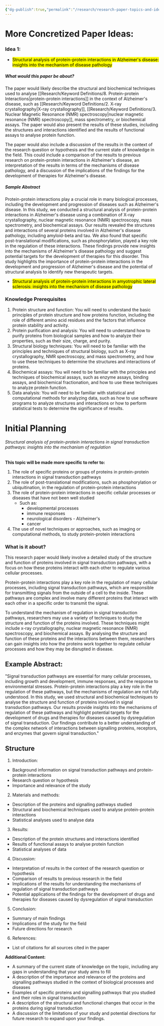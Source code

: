 ```yaml
---
{"dg-publish":true,"permalink":"/research/research-paper-topics-and-ideas/structural-molecular-biology/1-structural-analysis-of-protein-protein-interactions-in-signal-transduction-pathways-insights-into-the-mechanism-of-regulation/"}
---
```


# More Concretized Paper Ideas:
### Idea 1:
- <mark class="Yellow">Structural analysis of protein-protein interactions in Alzheimer's disease: insights into the mechanism of disease pathology</mark>
##### What would this paper be about?
The paper would likely describe the structural and biochemical techniques used to analyse [[Research/Keyword Definitions/8. Protein-protein Interactions\|protein-protein interactions]] in the context of Alzheimer's disease, such as [[Research/Keyword Definitions/2. X-ray crystallography\|X-ray crystallography]], [[Research/Keyword Definitions/3. Nuclear Magnetic Resonance (NMR) spectroscopy\|nuclear magnetic resonance (NMR) spectroscopy]], mass spectrometry, or biochemical assays. The paper would also present the results of these studies, including the structures and interactions identified and the results of functional assays to analyse protein function.

The paper would also include a discussion of the results in the context of the research question or hypothesis and the current state of knowledge in the field. This could include a comparison of the results to previous research on protein-protein interactions in Alzheimer's disease, an interpretation of the results in terms of the mechanisms of disease pathology, and a discussion of the implications of the findings for the development of therapies for Alzheimer's disease.
##### Sample Abstract
Protein-protein interactions play a crucial role in many biological processes, including the development and progression of diseases such as Alzheimer's disease. In this study, we conducted a structural analysis of protein-protein interactions in Alzheimer's disease using a combination of X-ray crystallography, nuclear magnetic resonance (NMR) spectroscopy, mass spectrometry, and biochemical assays. Our results revealed the structures and interactions of several proteins involved in Alzheimer's disease pathology, including amyloid-beta and tau. We also found that specific post-translational modifications, such as phosphorylation, played a key role in the regulation of these interactions. These findings provide new insights into the mechanisms of Alzheimer's disease pathology and suggest potential targets for the development of therapies for this disorder. This study highlights the importance of protein-protein interactions in the development and progression of Alzheimer's disease and the potential of structural analysis to identify new therapeutic targets.
- <mark class="Green">Structural analysis of protein-protein interactions in amyotrophic lateral sclerosis: insights into the mechanism of disease pathology</mark>
### Knowledge Prerequisites
1.  Protein structure and function: You will need to understand the basic principles of protein structure and how proteins function, including the role of different amino acid residues and the factors that influence protein stability and activity.
2.  Protein purification and analysis: You will need to understand how to purify proteins from biological samples and how to analyze their properties, such as their size, charge, and purity.
3.  Structural biology techniques: You will need to be familiar with the principles and techniques of structural biology, such as X-ray crystallography, NMR spectroscopy, and mass spectrometry, and how to use these techniques to determine the structures and interactions of proteins.
4.  Biochemical assays: You will need to be familiar with the principles and techniques of biochemical assays, such as enzyme assays, binding assays, and biochemical fractionation, and how to use these techniques to analyze protein function.
5.  Data analysis: You will need to be familiar with statistical and computational methods for analyzing data, such as how to use software programs to analyze structures and interactions or how to perform statistical tests to determine the significance of results.

# Initial Planning
###### Structural analysis of protein-protein interactions in signal transduction pathways: insights into the mechanism of regulation
**This topic will be made more specific to refer to:**
1.  The role of specific proteins or groups of proteins in protein-protein interactions in signal transduction pathways
2.  The role of post-translational modifications, such as phosphorylation or ubiquitination, in the regulation of protein-protein interactions
3.  The role of protein-protein interactions in specific cellular processes or diseases that have not been well studied
	- Such as:
		- developmental processes
		- immune responses
		- neurological disorders - Alzheimer's
		- cancer
4.  The use of novel techniques or approaches, such as imaging or computational methods, to study protein-protein interactions
### What is it about?
This research paper would likely involve a detailed study of the structure and function of proteins involved in signal transduction pathways, with a focus on how these proteins interact with each other to regulate various cellular processes.

Protein-protein interactions play a key role in the regulation of many cellular processes, including signal transduction pathways, which are responsible for transmitting signals from the outside of a cell to the inside. These pathways are complex and involve many different proteins that interact with each other in a specific order to transmit the signal.

To understand the mechanism of regulation in signal transduction pathways, researchers may use a variety of techniques to study the structure and function of the proteins involved. These techniques might include x-ray crystallography, nuclear magnetic resonance (NMR) spectroscopy, and biochemical assays. By analysing the structure and function of these proteins and the interactions between them, researchers can gain insights into how the proteins work together to regulate cellular processes and how they may be disrupted in disease.
## Example Abstract:
"Signal transduction pathways are essential for many cellular processes, including growth and development, immune responses, and the response to environmental stresses. Protein-protein interactions play a key role in the regulation of these pathways, but the mechanisms of regulation are not fully understood. In this study, we used structural and biochemical techniques to analyse the structure and function of proteins involved in signal transduction pathways. Our results provide insights into the mechanisms of regulation of these pathways and highlight potential targets for the development of drugs and therapies for diseases caused by dysregulation of signal transduction. Our findings contribute to a better understanding of the complex network of interactions between signalling proteins, receptors, and enzymes that govern signal transduction."

## Structure
1.  Introduction:

-   Background information on signal transduction pathways and protein-protein interactions
-   Research question or hypothesis
-   Importance and relevance of the study

2.  Materials and methods:

-   Description of the proteins and signalling pathways studied
-   Structural and biochemical techniques used to analyse protein-protein interactions
-   Statistical analyses used to analyse data

3.  Results:

-   Description of the protein structures and interactions identified
-   Results of functional assays to analyse protein function
-   Statistical analyses of data

4.  Discussion:

-   Interpretation of results in the context of the research question or hypothesis
-   Comparison of results to previous research in the field
-   Implications of the results for understanding the mechanisms of regulation of signal transduction pathways
-   Potential applications of the findings for the development of drugs and therapies for diseases caused by dysregulation of signal transduction

5.  Conclusion:

-   Summary of main findings
-   Implications of the study for the field
-   Future directions for research

6.  References:

-   List of citations for all sources cited in the paper

**Additional Content:**
-   A summary of the current state of knowledge on the topic, including any gaps in understanding that your study aims to fill
-   A description of the importance and relevance of the proteins and signalling pathways studied in the context of biological processes and diseases
-   Examples of specific proteins and signalling pathways that you studied and their roles in signal transduction
-   A description of the structural and functional changes that occur in the proteins during signal transduction
-   A discussion of the limitations of your study and potential directions for future research to expand upon your findings.